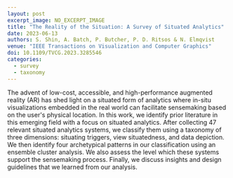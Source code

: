 ```yaml
---
layout: post
excerpt_image: NO_EXCERPT_IMAGE
title: "The Reality of the Situation: A Survey of Situated Analytics"
date: 2023-06-13
authors: S. Shin, A. Batch, P. Butcher, P. D. Ritsos & N. Elmqvist
venue: "IEEE Transactions on Visualization and Computer Graphics"
doi: 10.1109/TVCG.2023.3285546
categories:
  - survey
  - taxonomy
---
```

The advent of low-cost, accessible, and high-performance augmented reality (AR) has shed light on a situated form of analytics where in-situ visualizations embedded in the real world can facilitate sensemaking based on the user's physical location. In this work, we identify prior literature in this emerging field with a focus on situated analytics. After collecting 47 relevant situated analytics systems, we classify them using a taxonomy of three dimensions: situating triggers, view situatedness, and data depiction. We then identify four archetypical patterns in our classification using an ensemble cluster analysis. We also assess the level which these systems support the sensemaking process. Finally, we discuss insights and design guidelines that we learned from our analysis.
